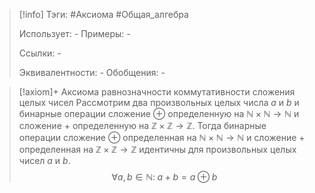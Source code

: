 > [!info]
> Тэги: #Аксиома #Общая_алгебра  
> 
> Использует: *-*
> Примеры: *-*
> 
> Ссылки: *-*
> 
> Эквивалентности: *-*
> Обобщения: *-*

> [!axiom]+ Аксиомa равнозначности коммутативности сложения целых чисел
> Рассмотрим два произвольных целых числа $a$ и $b$ и бинарные операции сложение $\oplus$ определенную на $\mathbb{N \times N \rightarrow N}$ и сложение $+$ определенную на $\mathbb{Z \times Z \rightarrow Z}$. Тогда бинарные операции сложение $\oplus$ определенная на $\mathbb{N \times N \rightarrow N}$ и сложение $+$ определенная на $\mathbb{Z \times Z \rightarrow Z}$ идентичны для произвольных целых чисел $a$ и $b$.
> $$\forall a, b \in \mathbb N: \; a + b = a \oplus b$$